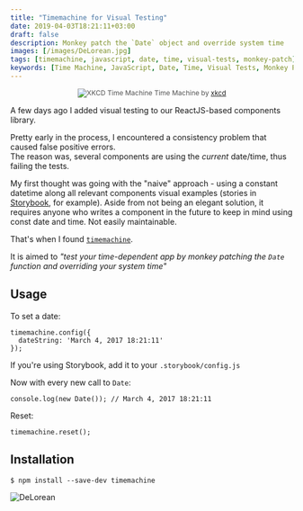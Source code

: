 ```yaml
---
title: "Timemachine for Visual Testing"
date: 2019-04-03T18:21:11+03:00
draft: false
description: Monkey patch the `Date` object and override system time 
images: [/images/DeLorean.jpg]
tags: [timemachine, javascript, date, time, visual-tests, monkey-patch]
keywords: [Time Machine, JavaScript, Date, Time, Visual Tests, Monkey Patching]
---
```

<p style="
  font-size: 12px;
  text-align: center;
  color: rgba(0,0,0,.68);">
  <img src="/images/time_machine_xkcd.png" alt="XKCD Time Machine">
  Time Machine by <a href="https://xkcd.com/716/">xkcd</a>
</p>

A few days ago I added visual testing to our ReactJS-based components library.

Pretty early in the process, I encountered a consistency problem that caused false positive errors.    
The reason was, several components are using the _current_ date/time, thus failing the tests.

My first thought was going with the "naive" approach - using a constant datetime along all relevant
components visual examples (stories in [Storybook](https://storybook.js.org/), for example). Aside from not being an elegant solution, it requires anyone who
writes a component in the future to keep in mind using const date and time. Not easily maintainable.

That's when I found [`timemachine`](https://github.com/schickling/timemachine).

It is aimed to *"test your time-dependent app by monkey patching the `Date` function and overriding your system
time"*

## Usage

To set a date:

```
timemachine.config({
  dateString: 'March 4, 2017 18:21:11'
});
```

If you're using Storybook, add it to your `.storybook/config.js`

Now with every new call to `Date`:

```
console.log(new Date()); // March 4, 2017 18:21:11
```

Reset:

```
timemachine.reset();
```

## Installation

```shell
$ npm install --save-dev timemachine
```

![DeLorean](/images/DeLorean.jpg)
